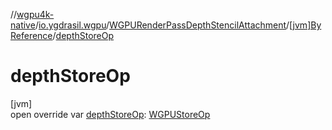 //[wgpu4k-native](../../../../index.md)/[io.ygdrasil.wgpu](../../index.md)/[WGPURenderPassDepthStencilAttachment](../index.md)/[[jvm]ByReference](index.md)/[depthStoreOp](depth-store-op.md)

# depthStoreOp

[jvm]\
open override var [depthStoreOp](depth-store-op.md): [WGPUStoreOp](../../-w-g-p-u-store-op/index.md)